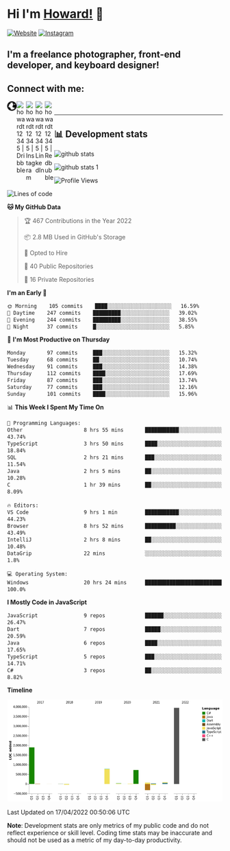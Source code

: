 # Hi I'm [Howard!][website] 👋

[![Website](https://img.shields.io/website?label=howardt12345.com&style=for-the-badge&url=https%3A%2F%2Fhowardt12345.com)](https://howardt12345.com)
[![Instagram](https://img.shields.io/badge/instagram-%23E4405F.svg?&style=for-the-badge&logo=instagram&logoColor=white)](https://instagram.com/howardt12345)

I'm a freelance photographer, front-end developer, and keyboard designer!
---

## Connect with me:

[<img align="left" alt="howardt12345.com" width="22px" src="https://raw.githubusercontent.com/iconic/open-iconic/master/svg/globe.svg" />][website]
[<img align="left" alt="howardt12345 | Dribbble" width="22px" src="https://cdn.jsdelivr.net/npm/simple-icons@v3/icons/dribbble.svg" />][dribbble]
[<img align="left" alt="howardt12345 | Instagram" width="22px" src="https://cdn.jsdelivr.net/npm/simple-icons@v3/icons/instagram.svg" />][instagram]
[<img align="left" alt="howardt12345 | LinkedIn" width="22px" src="https://cdn.jsdelivr.net/npm/simple-icons@v3/icons/linkedin.svg" />][linkedin]
[<img align="left" alt="howardt12345 | Redbubble" width="22px" src="https://cdn.jsdelivr.net/npm/simple-icons@v3/icons/redbubble.svg" />][redbubble]

<br />

---

## 📊 Development stats

![github stats](https://github-readme-stats.vercel.app/api?username=howardt12345&show_icons=true&hide_border=true&theme=dark&hide=contribs,issues)

![github stats 1](https://github-readme-stats.vercel.app/api/top-langs?username=howardt12345&langs_count=8&show_icons=true&hide_border=true&theme=dark&layout=compact)

<!--START_SECTION:waka-->
![Profile Views](http://img.shields.io/badge/Profile%20Views-1-blue)

![Lines of code](https://img.shields.io/badge/From%20Hello%20World%20I%27ve%20Written-7%20Million%20lines%20of%20code-blue)

**🐱 My GitHub Data** 

> 🏆 467 Contributions in the Year 2022
 > 
> 📦 2.8 MB Used in GitHub's Storage 
 > 
> 💼 Opted to Hire
 > 
> 📜 40 Public Repositories 
 > 
> 🔑 16 Private Repositories  
 > 
**I'm an Early 🐤** 

```text
🌞 Morning    105 commits    ████░░░░░░░░░░░░░░░░░░░░░   16.59% 
🌆 Daytime    247 commits    █████████░░░░░░░░░░░░░░░░   39.02% 
🌃 Evening    244 commits    █████████░░░░░░░░░░░░░░░░   38.55% 
🌙 Night      37 commits     █░░░░░░░░░░░░░░░░░░░░░░░░   5.85%

```
📅 **I'm Most Productive on Thursday** 

```text
Monday       97 commits     ███░░░░░░░░░░░░░░░░░░░░░░   15.32% 
Tuesday      68 commits     ██░░░░░░░░░░░░░░░░░░░░░░░   10.74% 
Wednesday    91 commits     ███░░░░░░░░░░░░░░░░░░░░░░   14.38% 
Thursday     112 commits    ████░░░░░░░░░░░░░░░░░░░░░   17.69% 
Friday       87 commits     ███░░░░░░░░░░░░░░░░░░░░░░   13.74% 
Saturday     77 commits     ███░░░░░░░░░░░░░░░░░░░░░░   12.16% 
Sunday       101 commits    ████░░░░░░░░░░░░░░░░░░░░░   15.96%

```


📊 **This Week I Spent My Time On** 

```text
💬 Programming Languages: 
Other                    8 hrs 55 mins       ███████████░░░░░░░░░░░░░░   43.74% 
TypeScript               3 hrs 50 mins       ████░░░░░░░░░░░░░░░░░░░░░   18.84% 
SQL                      2 hrs 21 mins       ███░░░░░░░░░░░░░░░░░░░░░░   11.54% 
Java                     2 hrs 5 mins        ██░░░░░░░░░░░░░░░░░░░░░░░   10.28% 
C                        1 hr 39 mins        ██░░░░░░░░░░░░░░░░░░░░░░░   8.09%

🔥 Editors: 
VS Code                  9 hrs 1 min         ███████████░░░░░░░░░░░░░░   44.23% 
Browser                  8 hrs 52 mins       ██████████░░░░░░░░░░░░░░░   43.49% 
IntelliJ                 2 hrs 8 mins        ██░░░░░░░░░░░░░░░░░░░░░░░   10.48% 
DataGrip                 22 mins             ░░░░░░░░░░░░░░░░░░░░░░░░░   1.8%

💻 Operating System: 
Windows                  20 hrs 24 mins      █████████████████████████   100.0%

```

**I Mostly Code in JavaScript** 

```text
JavaScript               9 repos             ██████░░░░░░░░░░░░░░░░░░░   26.47% 
Dart                     7 repos             █████░░░░░░░░░░░░░░░░░░░░   20.59% 
Java                     6 repos             ████░░░░░░░░░░░░░░░░░░░░░   17.65% 
TypeScript               5 repos             ███░░░░░░░░░░░░░░░░░░░░░░   14.71% 
C#                       3 repos             ██░░░░░░░░░░░░░░░░░░░░░░░   8.82%

```


**Timeline**

![Chart not found](https://raw.githubusercontent.com/howardt12345/howardt12345/master/charts/bar_graph.png) 


 Last Updated on 17/04/2022 00:50:06 UTC
<!--END_SECTION:waka-->

**Note**: Development stats are only metrics of my public code and do not reflect experience or skill level. Coding time stats may be inaccurate and should not be used as a metric of my day-to-day productivity.

[website]: https://howardt12345.com
[dribbble]: https://dribbble.com/howardt12345
[instagram]: https://instagram.com/howardt12345
[linkedin]: https://linkedin.com/in/howardt12345
[redbubble]: https://www.redbubble.com/people/howardt12345/
